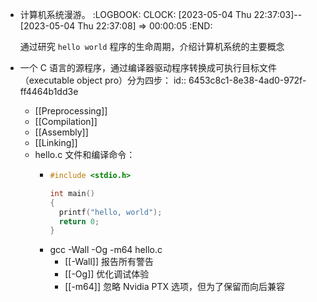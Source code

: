 - 计算机系统漫游。
  :LOGBOOK:
  CLOCK: [2023-05-04 Thu 22:37:03]--[2023-05-04 Thu 22:37:08] =>  00:00:05
  :END:
  
  通过研究 `hello world` 程序的生命周期，介绍计算机系统的主要概念
- 一个 C 语言的源程序，通过编译器驱动程序转换成可执行目标文件（executable object pro）分为四步：
  id:: 6453c8c1-8e38-4ad0-972f-ff4464b1dd3e
	- [[Preprocessing]]
	- [[Compilation]]
	- [[Assembly]]
	- [[Linking]]
	- hello.c 文件和编译命令：
		- ```c
		  #include <stdio.h>
		  
		  int main()
		  {
		    printf("hello, world");
		    return 0;
		  }
		  ```
		- gcc -Wall -Og -m64 hello.c
			- [[-Wall]] 报告所有警告
			- [[-Og]] 优化调试体验
			- [[-m64]] 忽略 Nvidia PTX 选项，但为了保留而向后兼容